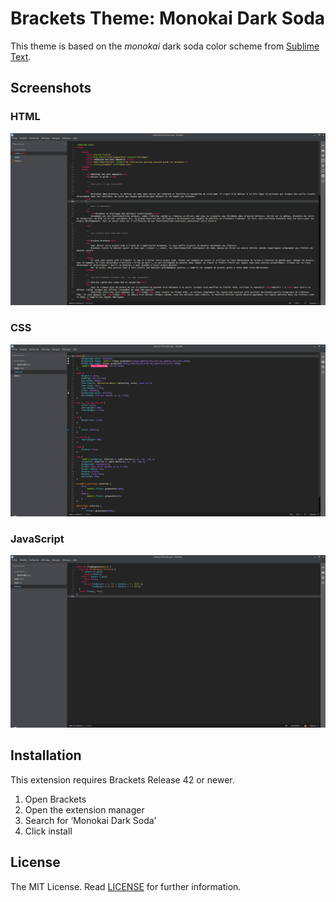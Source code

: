 Brackets Theme: Monokai Dark Soda
===

This theme is based on the _monokai_ dark soda color scheme from [Sublime Text](http://sublimetext.com/).

Screenshots
---

### HTML
![HTML](screenshots/html.png)

### CSS
![HTML](screenshots/css.png)

### JavaScript
![HTML](screenshots/js.png)

Installation
---

This extension requires Brackets Release 42 or newer.

1. Open Brackets
2. Open the extension manager
3. Search for ‘Monokai Dark Soda’
4. Click install

License
---

The MIT License. Read [LICENSE](LICENSE) for further information.
